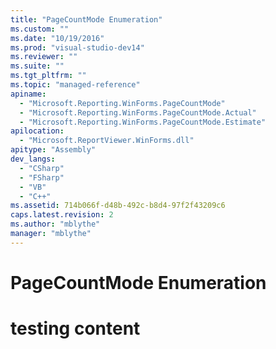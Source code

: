 ```yaml
---
title: "PageCountMode Enumeration"
ms.custom: ""
ms.date: "10/19/2016"
ms.prod: "visual-studio-dev14"
ms.reviewer: ""
ms.suite: ""
ms.tgt_pltfrm: ""
ms.topic: "managed-reference"
apiname: 
  - "Microsoft.Reporting.WinForms.PageCountMode"
  - "Microsoft.Reporting.WinForms.PageCountMode.Actual"
  - "Microsoft.Reporting.WinForms.PageCountMode.Estimate"
apilocation: 
  - "Microsoft.ReportViewer.WinForms.dll"
apitype: "Assembly"
dev_langs: 
  - "CSharp"
  - "FSharp"
  - "VB"
  - "C++"
ms.assetid: 714b066f-d48b-492c-b8d4-97f2f43209c6
caps.latest.revision: 2
ms.author: "mblythe"
manager: "mblythe"
---
```

# PageCountMode Enumeration
# testing content